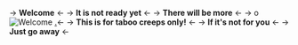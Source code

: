 -> **Welcome** <-
-> **It is not ready yet** <-
-> **There will be more** <-
-> o ![Welcome](https://files.catbox.moe/7rf3zj.png) [.](https://rentry.org/oicbi3un3v987v3489nr46xxn9032n023vh03b79184b3guyffuhkjm97585m111n890vn34b7c032f7fk88fb7878zz7cv6c634)<-
-> **This is for taboo creeps only!** <-
-> **If it's not for you** <-
-> **Just go away** <-
